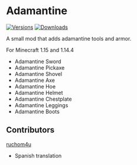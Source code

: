 # Adamantine

[![Versions](https://cf.way2muchnoise.eu/versions/adamantine.svg)](https://www.curseforge.com/minecraft/mc-mods/adamantine)
[![Downloads](https://cf.way2muchnoise.eu/adamantine.svg)](https://www.curseforge.com/minecraft/mc-mods/adamantine)

A small mod that adds adamantine tools and armor. 

For Minecraft 1.15 and 1.14.4

- Adamantine Sword
- Adamantine Pickaxe
- Adamantine Shovel
- Adamantine Axe
- Adamantine Hoe
- Adamantine Helmet
- Adamantine Chestplate
- Adamantine Leggings
- Adamantine Boots

## Contributors

[ruchom4u](https://github.com/ruchom4u)
- Spanish translation
